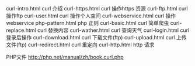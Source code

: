 curl-intro.html      curl 介绍
curl-https.html      curl 操作https 资源
curl-ftp.html        curl 操作ftp
curl-user.html       curl 操作个人空间
curl-webservice.html curl 操作webservice
php-pattern.html     php 正则
curl-basic.html      curl 简单爬虫
curl-replace.html    curl 替换内容
curl-wather.html     curl 查询天气
curl-login.html      curl 登录后操作
curl-download.html   curl 下载文件(ftp)
curl-upload.html     curl 上传文件(ftp)
curl-redirect.html   curl 重定向
curl-http.html       http 请求

PHP文件 http://php.net/manual/zh/book.curl.php
